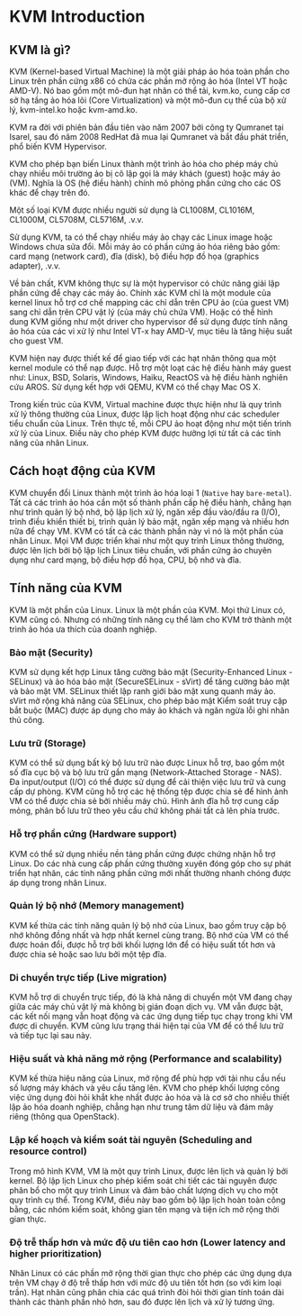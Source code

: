 # KVM Introduction

## KVM là gì?
KVM (Kernel-based Virtual Machine) là một giải pháp ảo hóa toàn phần cho Linux trên phần cứng x86 có chứa các phần mở rộng ảo hóa (Intel VT hoặc AMD-V). Nó bao gồm một mô-đun hạt nhân có thể tải, kvm.ko, cung cấp cơ sở hạ tầng ảo hóa lõi (Core Virtualization) và một mô-đun cụ thể của bộ xử lý, kvm-intel.ko hoặc kvm-amd.ko.

KVM ra đời với phiên bản đầu tiên vào năm 2007 bởi công ty Qumranet tại Isarel, sau đó năm 2008 RedHat đã mua lại Qumranet và bắt đầu phát triển, phổ biến KVM Hypervisor.


KVM cho phép bạn biến Linux thành một trình ảo hóa cho phép máy chủ chạy nhiều môi trường ảo bị cô lập gọi là máy khách (guest) hoặc máy ảo (VM). Nghĩa là OS (hệ điều hành) chính mô phỏng phần cứng cho các OS khác để chạy trên đó.

Một số loại KVM được nhiều người sử dụng là CL1008M, CL1016M, CL1000M, CL5708M, CL5716M, .v.v.

Sử dụng KVM, ta có thể chạy nhiều máy ảo chạy các Linux image hoặc Windows chưa sửa đổi. Mỗi máy ảo có phần cứng ảo hóa riêng bảo gồm: card mạng (network card), đĩa (disk), bộ điều hợp đồ họa (graphics adapter), .v.v.


Về bản chất, KVM không thực sự là một hypervisor có chức năng giải lập phần cứng để chạy các máy ảo. Chính xác KVM chỉ là một module của kernel linux hỗ trợ cơ chế mapping các chỉ dẫn trên CPU ảo (của guest VM) sang chỉ dẫn trên CPU vật lý (của máy chủ chứa VM). Hoặc có thể hình dung KVM giống như một driver cho hypervisor để sử dụng được tính năng ảo hóa của các vi xử lý như Intel VT-x hay AMD-V, mục tiêu là tăng hiệu suất cho guest VM.

KVM hiện nay được thiết kế để giao tiếp với các hạt nhân thông qua một kernel module có thể nạp được. Hỗ trợ một loạt các hệ điều hành máy guest như: Linux, BSD, Solaris, Windows, Haiku, ReactOS và hệ điều hành nghiên cứu AROS. Sử dụng kết hợp với QEMU, KVM có thể chạy Mac OS X.

Trong kiến trúc của KVM, Virtual machine được thực hiện như là quy trình xử lý thông thường của Linux, được lập lịch hoạt động như các scheduler tiểu chuẩn của Linux. Trên thực tế, mỗi CPU ảo hoạt động như một tiến trình xử lý của Linux. Điều này cho phép KVM được hưởng lợi từ tất cả các tính năng của nhân Linux.



## Cách hoạt động của KVM
KVM chuyển đổi Linux thành một trình ảo hóa loại 1 (`Native` hay `bare-metal`). Tất cả các trình ảo hóa cần một số thành phần cấp hệ điều hành, chẳng hạn như trình quản lý bộ nhớ, bộ lập lịch xử lý, ngăn xếp đầu vào/đầu ra (I/O), trình điều khiển thiết bị, trình quản lý bảo mật, ngăn xếp mạng và nhiều hơn nữa để chạy VM. KVM có tất cả các thành phần này vì nó là một phần của nhân Linux. Mọi VM được triển khai như một quy trình Linux thông thường, được lên lịch bởi bộ lập lịch Linux tiêu chuẩn, với phần cứng ảo chuyên dụng như card mạng, bộ điều hợp đồ họa, CPU, bộ nhớ và đĩa.



## Tính năng của KVM
KVM là một phần của Linux. Linux là một phần của KVM. Mọi thứ Linux có, KVM cũng có. Nhưng có những tính năng cụ thể làm cho KVM trở thành một trình ảo hóa ưa thích của doanh nghiệp.

### Bảo mật (Security)
KVM sử dụng kết hợp Linux tăng cường bảo mật (Security-Enhanced Linux - SELinux) và ảo hóa bảo mật (SecureSELinux - sVirt) để tăng cường bảo mật và bảo mật VM. SELinux thiết lập ranh giới bảo mật xung quanh máy ảo. sVirt mở rộng khả năng của SELinux, cho phép bảo mật Kiểm soát truy cập bắt buộc (MAC) được áp dụng cho máy ảo khách và ngăn ngừa lỗi ghi nhãn thủ công.


### Lưu trữ (Storage)
KVM có thể sử dụng bất kỳ bộ lưu trữ nào được Linux hỗ trợ, bao gồm một số đĩa cục bộ và bộ lưu trữ gắn mạng (Network-Attached Storage - NAS). Đa input/output (I/O) có thể được sử dụng để cải thiện việc lưu trữ và cung cấp dự phòng. KVM cũng hỗ trợ các hệ thống tệp được chia sẻ để hình ảnh VM có thể được chia sẻ bởi nhiều máy chủ. Hình ảnh đĩa hỗ trợ cung cấp mỏng, phân bổ lưu trữ theo yêu cầu chứ không phải tất cả lên phía trước.



### Hỗ trợ phần cứng (Hardware support)
KVM có thể sử dụng nhiều nền tảng phần cứng được chứng nhận hỗ trợ Linux. Do các nhà cung cấp phần cứng thường xuyên đóng góp cho sự phát triển hạt nhân, các tính năng phần cứng mới nhất thường nhanh chóng được áp dụng trong nhân Linux.



### Quản lý bộ nhớ (Memory management)
KVM kế thừa các tính năng quản lý bộ nhớ của Linux, bao gồm truy cập bộ nhớ không đồng nhất và hợp nhất kernel cùng trang. Bộ nhớ của VM có thể được hoán đổi, được hỗ trợ bởi khối lượng lớn để có hiệu suất tốt hơn và được chia sẻ hoặc sao lưu bởi một tệp đĩa.



### Di chuyển trực tiếp (Live migration)
KVM hỗ trợ di chuyển trực tiếp, đó là khả năng di chuyển một VM đang chạy giữa các máy chủ vật lý mà không bị gián đoạn dịch vụ. VM vẫn được bật, các kết nối mạng vẫn hoạt động và các ứng dụng tiếp tục chạy trong khi VM được di chuyển. KVM cũng lưu trạng thái hiện tại của VM để có thể lưu trữ và tiếp tục lại sau này.



### Hiệu suất và khả năng mở rộng (Performance and scalability)
KVM kế thừa hiệu năng của Linux, mở rộng để phù hợp với tải nhu cầu nếu số lượng máy khách và yêu cầu tăng lên. KVM cho phép khối lượng công việc ứng dụng đòi hỏi khắt khe nhất được ảo hóa và là cơ sở cho nhiều thiết lập ảo hóa doanh nghiệp, chẳng hạn như trung tâm dữ liệu và đám mây riêng (thông qua OpenStack).



### Lập kế hoạch và kiểm soát tài nguyên (Scheduling and resource control)
Trong mô hình KVM, VM là một quy trình Linux, được lên lịch và quản lý bởi kernel. Bộ lập lịch Linux cho phép kiểm soát chi tiết các tài nguyên được phân bổ cho một quy trình Linux và đảm bảo chất lượng dịch vụ cho một quy trình cụ thể. Trong KVM, điều này bao gồm bộ lập lịch hoàn toàn công bằng, các nhóm kiểm soát, không gian tên mạng và tiện ích mở rộng thời gian thực.



### Độ trễ thấp hơn và mức độ ưu tiên cao hơn (Lower latency and higher prioritization)
Nhân Linux có các phần mở rộng thời gian thực cho phép các ứng dụng dựa trên VM chạy ở độ trễ thấp hơn với mức độ ưu tiên tốt hơn (so với kim loại trần). Hạt nhân cũng phân chia các quá trình đòi hỏi thời gian tính toán dài thành các thành phần nhỏ hơn, sau đó được lên lịch và xử lý tương ứng.